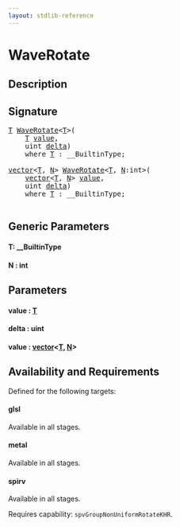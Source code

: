 ```yaml
---
layout: stdlib-reference
---
```


# WaveRotate

## Description





## Signature 

<pre>
<a href="waverotate-04.html#typeparam-T" class="code_type">T</a> <a href="waverotate-04.html">WaveRotate</a>&lt;<a href="waverotate-04.html#typeparam-T" class="code_type">T</a>&gt;(
    <a href="waverotate-04.html#typeparam-T" class="code_type">T</a> <a href="waverotate-04.html#decl-value" class="code_param">value</a>,
    <span class="code_keyword">uint</span> <a href="waverotate-04.html#decl-delta" class="code_param">delta</a>)
    <span class='code_keyword'>where</span> <a href="waverotate-04.html#typeparam-T" class="code_type">T</a> : __BuiltinType;

<a href="../types/vector/index.html" class="code_type">vector</a>&lt;<a href="waverotate-04.html#typeparam-T" class="code_type">T</a>, <a href="waverotate-04.html#decl-N" class="code_var">N</a>&gt; <a href="waverotate-04.html">WaveRotate</a>&lt;<a href="waverotate-04.html#typeparam-T" class="code_type">T</a>, <a href="waverotate-04.html#decl-N" class="code_var">N</a>:<span class="code_keyword">int</span>&gt;(
    <a href="../types/vector/index.html" class="code_type">vector</a>&lt;<a href="waverotate-04.html#typeparam-T" class="code_type">T</a>, <a href="waverotate-04.html#decl-N" class="code_var">N</a>&gt; <a href="waverotate-04.html#decl-value" class="code_param">value</a>,
    <span class="code_keyword">uint</span> <a href="waverotate-04.html#decl-delta" class="code_param">delta</a>)
    <span class='code_keyword'>where</span> <a href="waverotate-04.html#typeparam-T" class="code_type">T</a> : __BuiltinType;

</pre>

## Generic Parameters

####  <a id="typeparam-T"></a>T: \_\_BuiltinType
####  <a id="decl-N"></a>N  : int

## Parameters

####  <a id="decl-value"></a>value  : [T](waverotate-04#typeparam-T)
####  <a id="decl-delta"></a>delta  : uint
####  <a id="decl-value"></a>value  : [vector](../types/vector/index)\<[T](../types/vector/index#typeparam-T), [N](../types/vector/index#decl-N)\>

## Availability and Requirements

Defined for the following targets:

#### glsl
Available in all stages.

#### metal
Available in all stages.

#### spirv
Available in all stages.

Requires capability: `spvGroupNonUniformRotateKHR`.



